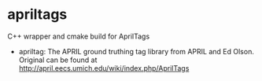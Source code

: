 apriltags
=========

C++ wrapper and cmake build for AprilTags

- apriltag: The APRIL ground truthing tag library from APRIL and Ed
  Olson. Original can be found at
  http://april.eecs.umich.edu/wiki/index.php/AprilTags

